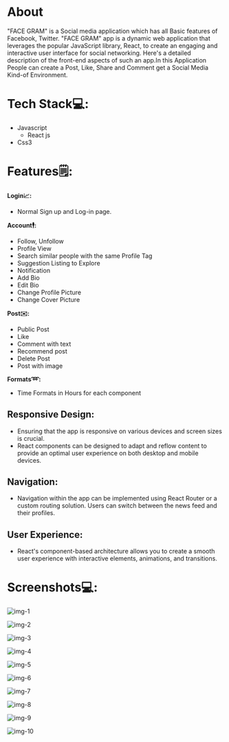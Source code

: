 # About

 "FACE GRAM" is a Social media application which has all Basic features of Facebook, Twitter. "FACE GRAM" app is a dynamic web application that leverages the popular JavaScript library, React, to create an engaging and interactive user interface for social networking. Here's a detailed description of the front-end aspects of such an app.In this Application People can create a Post, Like, Share and Comment get a Social Media Kind-of Environment.

# Tech Stack💻:

* Javascript
     - React js
* Css3
  
# Features🗒:

**Login📈:**

* Normal Sign up and Log-in page.
  
**Account🕴:**

* Follow, Unfollow
* Profile View
* Search similar people with the same Profile Tag
* Suggestion Listing to Explore
* Notification
* Add Bio
* Edit Bio
* Change Profile Picture
* Change Cover Picture
  
**Post✉️:**

* Public Post
* Like
* Comment with text
* Recommend post
* Delete Post
* Post with image
  
**Formats➿:**

* Time Formats in Hours for each component

## Responsive Design:

* Ensuring that the app is responsive on various devices and screen sizes is crucial.
* React components can be designed to adapt and reflow content to provide an optimal user experience on both desktop and mobile devices.

## Navigation:

* Navigation within the app can be implemented using React Router or a custom routing solution. Users can switch between the news feed and their profiles.

## User Experience:

* React's component-based architecture allows you to create a smooth user experience with interactive elements, animations, and transitions.

# Screenshots💻:

![img-1](https://github.com/iamvijay98/Social-Media-App-Frontend/assets/133564952/234d9200-7734-4278-a09d-93e3e090887e)

![img-2](https://github.com/iamvijay98/Social-Media-App-Frontend/assets/133564952/8156393f-2bc3-43b2-9c03-4318427f84d6)

![img-3](https://github.com/iamvijay98/Social-Media-App-Frontend/assets/133564952/20f294d7-ebed-41dc-a6d2-d4f5aab8f7ff)

![img-4](https://github.com/iamvijay98/Social-Media-App-Frontend/assets/133564952/d149ad69-7597-4bce-ba0c-72891ebf9de3)

![img-5](https://github.com/iamvijay98/Social-Media-App-Frontend/assets/133564952/ca06d7d4-18a3-4746-913d-005a9a29a487)

![img-6](https://github.com/iamvijay98/Social-Media-App-Frontend/assets/133564952/dcd2040e-52f2-4d2a-80da-01a4f3cdb0f7)

![img-7](https://github.com/iamvijay98/Social-Media-App-Frontend/assets/133564952/ef4a131a-566c-4b78-8fab-e2cdce7b2dc6)

![img-8](https://github.com/iamvijay98/Social-Media-App-Frontend/assets/133564952/4c73cc53-15c9-433b-be9b-939354915d24)

![img-9](https://github.com/iamvijay98/Social-Media-App-Frontend/assets/133564952/aff1c2b7-29bf-4d87-86e9-1887c59d8f4a)

![img-10](https://github.com/iamvijay98/Social-Media-App-Frontend/assets/133564952/349dc3ca-f6e6-4c2d-9599-cb932e4ecb9e)













